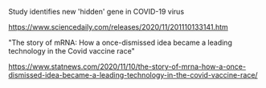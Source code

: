 Study identifies new 'hidden' gene in COVID-19 virus

https://www.sciencedaily.com/releases/2020/11/201110133141.htm


"The story of mRNA: How a once-dismissed idea became a leading technology in the Covid vaccine race"

https://www.statnews.com/2020/11/10/the-story-of-mrna-how-a-once-dismissed-idea-became-a-leading-technology-in-the-covid-vaccine-race/

